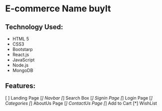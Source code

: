 # E-commerce Name buyIt
## Technology Used:
* HTML 5
* CSS3
* Bootstarp
* React.js
* JavaScript
* Node.js
* MongoDB


## Features:
 [ ] Landing Page
   [*] Navbar
   [*] Search Box
   [*] Signin Page
   [*] Login Page
 [*] Categories
 [*] AboutUs Page
 [*] ContactUs Page
 [*] Add to Cart
 [*] WishList

 
